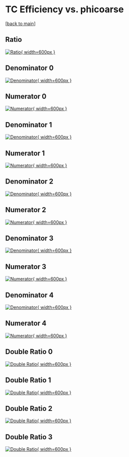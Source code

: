 # TC Efficiency vs. phicoarse

[[back to main](./)]



## Ratio

[![Ratio](../mtv/var/TC_loweta_211_-1_eff_phicoarse.png){ width=600px }](../mtv/var/TC_loweta_211_-1_eff_phicoarse.pdf)

## Denominator 0

[![Denominator](../mtv/den/TC_loweta_211_-1_eff_phicoarse_den0.png){ width=600px }](../mtv/den/TC_loweta_211_-1_eff_phicoarse_den0.pdf)

## Numerator 0

[![Numerator](../mtv/num/TC_loweta_211_-1_eff_phicoarse_num0.png){ width=600px }](../mtv/num/TC_loweta_211_-1_eff_phicoarse_num0.pdf)

## Denominator 1

[![Denominator](../mtv/den/TC_loweta_211_-1_eff_phicoarse_den1.png){ width=600px }](../mtv/den/TC_loweta_211_-1_eff_phicoarse_den1.pdf)

## Numerator 1

[![Numerator](../mtv/num/TC_loweta_211_-1_eff_phicoarse_num1.png){ width=600px }](../mtv/num/TC_loweta_211_-1_eff_phicoarse_num1.pdf)

## Denominator 2

[![Denominator](../mtv/den/TC_loweta_211_-1_eff_phicoarse_den2.png){ width=600px }](../mtv/den/TC_loweta_211_-1_eff_phicoarse_den2.pdf)

## Numerator 2

[![Numerator](../mtv/num/TC_loweta_211_-1_eff_phicoarse_num2.png){ width=600px }](../mtv/num/TC_loweta_211_-1_eff_phicoarse_num2.pdf)

## Denominator 3

[![Denominator](../mtv/den/TC_loweta_211_-1_eff_phicoarse_den3.png){ width=600px }](../mtv/den/TC_loweta_211_-1_eff_phicoarse_den3.pdf)

## Numerator 3

[![Numerator](../mtv/num/TC_loweta_211_-1_eff_phicoarse_num3.png){ width=600px }](../mtv/num/TC_loweta_211_-1_eff_phicoarse_num3.pdf)

## Denominator 4

[![Denominator](../mtv/den/TC_loweta_211_-1_eff_phicoarse_den4.png){ width=600px }](../mtv/den/TC_loweta_211_-1_eff_phicoarse_den4.pdf)

## Numerator 4

[![Numerator](../mtv/num/TC_loweta_211_-1_eff_phicoarse_num4.png){ width=600px }](../mtv/num/TC_loweta_211_-1_eff_phicoarse_num4.pdf)

## Double Ratio 0

[![Double Ratio](../mtv/ratio/TC_loweta_211_-1_eff_phicoarse_ratio0.png){ width=600px }](../mtv/ratio/TC_loweta_211_-1_eff_phicoarse_ratio0.pdf)

## Double Ratio 1

[![Double Ratio](../mtv/ratio/TC_loweta_211_-1_eff_phicoarse_ratio1.png){ width=600px }](../mtv/ratio/TC_loweta_211_-1_eff_phicoarse_ratio1.pdf)

## Double Ratio 2

[![Double Ratio](../mtv/ratio/TC_loweta_211_-1_eff_phicoarse_ratio2.png){ width=600px }](../mtv/ratio/TC_loweta_211_-1_eff_phicoarse_ratio2.pdf)

## Double Ratio 3

[![Double Ratio](../mtv/ratio/TC_loweta_211_-1_eff_phicoarse_ratio3.png){ width=600px }](../mtv/ratio/TC_loweta_211_-1_eff_phicoarse_ratio3.pdf)

